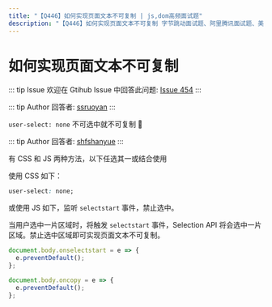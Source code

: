 ```yaml
---
title: "【Q446】如何实现页面文本不可复制 | js,dom高频面试题"
description: "【Q446】如何实现页面文本不可复制 字节跳动面试题、阿里腾讯面试题、美团小米面试题。"
---
```


# 如何实现页面文本不可复制

::: tip Issue
欢迎在 Gtihub Issue 中回答此问题: [Issue 454](https://github.com/shfshanyue/Daily-Question/issues/454)
:::

::: tip Author
回答者: [ssruoyan](https://github.com/ssruoyan)
:::

`user-select: none` 不可选中就不可复制 👀

::: tip Author
回答者: [shfshanyue](https://github.com/shfshanyue)
:::

有 CSS 和 JS 两种方法，以下任选其一或结合使用

使用 CSS 如下：

```css
user-select: none;
```

或使用 JS 如下，监听 `selectstart` 事件，禁止选中。

当用户选中一片区域时，将触发 `selectstart` 事件，Selection API 将会选中一片区域。禁止选中区域即可实现页面文本不可复制。

```js
document.body.onselectstart = e => {
  e.preventDefault();
};

document.body.oncopy = e => {
  e.preventDefault();
};
```
